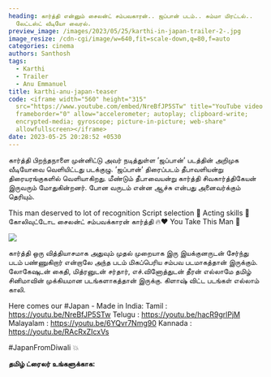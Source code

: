 ```yaml
---
heading: கார்த்தி என்னும் சைலன்ட் சம்பவகாரன்.. ஜப்பான் படம்.. சும்மா மிரட்டல்..
  லேட்டஸ்ட் வீடியோ வைரல்.
preview_image: /images/2023/05/25/karthi-in-japan-trailer-2-.jpg
image_resize: /cdn-cgi/image/w=640,fit=scale-down,q=80,f=auto
categories: cinema
authors: Santhosh
tags:
  - Karthi
  - Trailer
  - Anu Emmanuel
title: karthi-anu-japan-teaser
code: <iframe width="560" height="315"
  src="https://www.youtube.com/embed/NreBfJP5STw" title="YouTube video player"
  frameborder="0" allow="accelerometer; autoplay; clipboard-write;
  encrypted-media; gyroscope; picture-in-picture; web-share"
  allowfullscreen></iframe>
date: 2023-05-25 20:28:52 +0530
---
```



கார்த்தி பிறந்தநாளை முன்னிட்டு அவர் நடித்துள்ள ’ஜப்பான்’ படத்தின் அறிமுக வீடியோவை வெளியிட்டது படக்குழு. ’ஜப்பான்’ திரைப்படம் தீபாவளியன்று திரையரங்குகளில் வெளியாகிறது. மீண்டும் தீபாவையன்று கார்த்தி சிவகார்த்திகேயன் இருவரும் மோதுகின்றனர். போன வருடம் என்ன ஆச்சு என்பது அனைவர்க்கும் தெரியும்.

This man deserved to lot of recognition 
Script selection 💯
Acting skills 💯
கோலிவுட்டோட சைலன்ட் சம்பவக்காரன் கார்த்தி 🔥❤ You Take This Man 👑

![](/images/2023/05/25/karthi-in-japan-trailer-1-.jpg)

கார்த்தி ஒரு வித்தியாசமாக அதுவும் முதல் முறையாக இரு இயக்குனருடன் சேர்ந்து படம் பண்ணுகிறார் என்றாலே அந்த படம் மிகப்பெரிய சம்பவ படமாகத்தான் இருக்கும். லோகேஷுடன் கைதி, மித்ரனுடன் சர்தார், எச்.வினோத்துடன் தீரன் எல்லாமே தமிழ் சினிமாவின் முக்கியமான படங்களாகத்தான் இருக்கு. கிளாஷ் விட்ட படங்கள் எல்லாம் காலி.

Here comes our #Japan - Made in India:
Tamil : https://youtu.be/NreBfJP5STw
Telugu : https://youtu.be/hacR9grlPjM
Malayalam : https://youtu.be/6YQvr7Nmg90
Kannada : https://youtu.be/RAcRxZIcxVs

\#JapanFromDiwali 💥

**தமிழ் ட்ரைலர் உங்களுக்காக:**